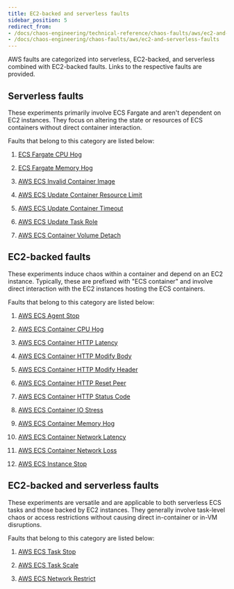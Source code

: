 ```yaml
---
title: EC2-backed and serverless faults
sidebar_position: 5
redirect_from:
- /docs/chaos-engineering/technical-reference/chaos-faults/aws/ec2-and-serverless-faults
- /docs/chaos-engineering/chaos-faults/aws/ec2-and-serverless-faults
---
```


AWS faults are categorized into serverless, EC2-backed, and serverless combined with EC2-backed faults. Links to the respective faults are provided.

## Serverless faults

These experiments primarily involve ECS Fargate and aren't dependent on EC2 instances. They focus on altering the state or resources of ECS containers without direct container interaction.

Faults that belong to this category are listed below:

1. [ECS Fargate CPU Hog](/docs/chaos-engineering/faults/chaos-faults/aws/ecs-fargate-cpu-hog)

2. [ECS Fargate Memory Hog](/docs/chaos-engineering/faults/chaos-faults/aws/ecs-fargate-memory-hog)

3. [AWS ECS Invalid Container Image](/docs/chaos-engineering/faults/chaos-faults/aws/ecs-invalid-container-image)

4. [AWS ECS Update Container Resource Limit](/docs/chaos-engineering/faults/chaos-faults/aws/ecs-update-container-resource-limit)

5. [AWS ECS Update Container Timeout](/docs/chaos-engineering/faults/chaos-faults/aws/ecs-update-container-timeout)

6. [AWS ECS Update Task Role](/docs/chaos-engineering/faults/chaos-faults/aws/ecs-update-task-role)

7. [AWS ECS Container Volume Detach](/docs/chaos-engineering/faults/chaos-faults/aws/ecs-container-volume-detach)

## EC2-backed faults

These experiments induce chaos within a container and depend on an EC2 instance. Typically, these are prefixed with "ECS container" and involve direct interaction with the EC2 instances hosting the ECS containers.

Faults that belong to this category are listed below:

1. [AWS ECS Agent Stop](/docs/chaos-engineering/faults/chaos-faults/aws/ecs-agent-stop)

2. [AWS ECS Container CPU Hog](/docs/chaos-engineering/faults/chaos-faults/aws/ecs-container-cpu-hog)

3. [AWS ECS Container HTTP Latency](/docs/chaos-engineering/faults/chaos-faults/aws/ecs-container-http-latency)

4. [AWS ECS Container HTTP Modify Body](/docs/chaos-engineering/faults/chaos-faults/aws/ecs-container-http-modify-body)

5. [AWS ECS Container HTTP Modify Header](/docs/chaos-engineering/faults/chaos-faults/aws/ecs-container-http-modify-header)

6. [AWS ECS Container HTTP Reset Peer](/docs/chaos-engineering/faults/chaos-faults/aws/ecs-container-http-reset-peer)

7. [AWS ECS Container HTTP Status Code](/docs/chaos-engineering/faults/chaos-faults/aws/ecs-container-http-status-code)

8. [AWS ECS Container IO Stress](/docs/chaos-engineering/faults/chaos-faults/aws/ecs-container-io-stress)

9. [AWS ECS Container Memory Hog](/docs/chaos-engineering/faults/chaos-faults/aws/ecs-container-memory-hog)

10. [AWS ECS Container Network Latency](/docs/chaos-engineering/faults/chaos-faults/aws/ecs-container-network-latency)

11. [AWS ECS Container Network Loss](/docs/chaos-engineering/faults/chaos-faults/aws/ecs-container-network-loss)

12. [AWS ECS Instance Stop](/docs/chaos-engineering/faults/chaos-faults/aws/ecs-instance-stop)

## EC2-backed and serverless faults

These experiments are versatile and are applicable to both serverless ECS tasks and those backed by EC2 instances. They generally involve task-level chaos or access restrictions without causing direct in-container or in-VM disruptions.

Faults that belong to this category are listed below:

1. [AWS ECS Task Stop](/docs/chaos-engineering/faults/chaos-faults/aws/ecs-task-stop)

2. [AWS ECS Task Scale](/docs/chaos-engineering/faults/chaos-faults/aws/ecs-task-scale)

3. [AWS ECS Network Restrict](/docs/chaos-engineering/faults/chaos-faults/aws/ecs-network-restrict)

